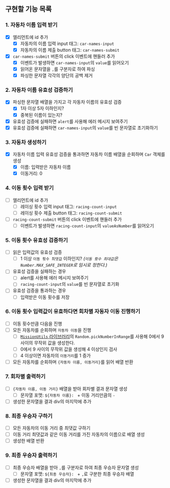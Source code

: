 ## 구현할 기능 목록

### 1. 자동차 이름 입력 받기

- [x] 엘리먼트에 id 추가
  - [x] 자동차의 이름 입력 input 태그: `car-names-input`
  - [x] 자동차의 이름 제출 button 태그: `car-names-submit`
- [x] `car-names-submit` 버튼의 click 이벤트에 핸들러 추가
  - [x] 이벤트가 발생하면 `car-names-input`의 `value`를 읽어오기
  - [x] 읽어온 문자열을 `,`를 구분자로 하여 파싱
  - [x] 파싱한 문자열 각각의 양단의 공백 제거

### 2. 자동차 이름 유효성 검증하기

- [x] 파싱한 문자열 배열을 가지고 각 자동차 이름의 유효성 검증
  - [x] 1자 이상 5자 이하인지?
  - [x] 중복된 이름이 있는지?
- [x] 유효성 검증에 실패하면 `alert`를 사용해 에러 메시지 보여주기
- [x] 유효성 검증에 실패하면 `car-names-input`의 `value`를 빈 문자열로 초기화하기

### 3. 자동차 생성하기

- [x] 자동차 이름 입력 유효성 검증을 통과하면 자동차 이름 배열을 순회하며 `Car` 객체를 생성
  - [x] 이름: 입력받은 자동차 이름
  - [x] 이동거리: 0

### 4. 이동 횟수 입력 받기

- [ ] 엘리먼트에 id 추가
  - [ ] 레이싱 횟수 입력 input 태그: `racing-count-input`
  - [ ] 레이싱 횟수 제출 button 태그: `racing-count-submit`
- [ ] `racing-count-submit` 버튼의 click 이벤트에 핸들러 추가
  - [ ] 이벤트가 발생하면 `racing-count-input`의 `valueAsNumber`를 읽어오기

### 5. 이동 횟수 유효성 검증하기

- [ ] 읽은 입력값의 유효성 검증
  - [ ] 1 이상 `이동 횟수 최댓값` 이하인지? _(`이동 횟수 최대값`은 `Number.MAX_SAFE_INTEGER`로 임시로 정한다.)_
- [ ] 유효성 검증을 실패하는 경우
  - [ ] alert를 사용해 에러 메시지 보여주기
  - [ ] `racing-count-input`의 `value`를 빈 문자열로 초기화
- [ ] 유효성 검증을 통과하는 경우
  - [ ] 입력받은 이동 횟수를 저장

### 6. 이동 횟수 입력값이 유효하다면 회차별 자동자 이동 진행하기

- [ ] 이동 횟수만큼 다음을 진행
- [ ] 모든 자동차를 순회하며 `자동차 이동`을 진행
  - [ ] [`MissionUtils` 라이브러리](https://github.com/woowacourse-projects/javascript-mission-utils#mission-utils)의 `Random.pickNumberInRange`를 사용해 0에서 9 사이의 무작위 값을 생성한다.
  - [ ] 0에서 9 사이의 무작위 값을 생성해 4 이상인지 검사
  - [ ] 4 이상이면 자동차의 `이동거리`를 1 증가
- [ ] 모든 자동차를 순회하며 `{자동차 이름, 이동거리}`를 읽어 배열 반환

### 7. 회차별 출력하기

- [ ] `{자동차 이름, 이동 거리}` 배열을 받아 회차별 결과 문자열 생성
  - [ ] 문자열 포맷: `${자동차 이름}: ` + 이동 거리만큼의 `-`
- [ ] 생성한 문자열을 결과 div의 마지막에 추가

### 8. 최종 우승자 구하기

- [ ] 모든 자동차의 이동 거리 중 최댓값 구하기
- [ ] 이동 거리 최댓값과 같은 이동 거리를 가진 자동차의 이름으로 배열 생성
- [ ] 생성한 배열 반환

### 9. 최종 우승자 출력하기

- [ ] 최종 우승자 배열을 받아 `,`를 구분자로 하여 최종 우승자 문자열 생성
  - [ ] 문자열 포맷: `${최종 우승자}: ` + `,`로 구분한 최종 우승자 배열
- [ ] 생성한 문자열을 결과 div의 마지막에 추가
